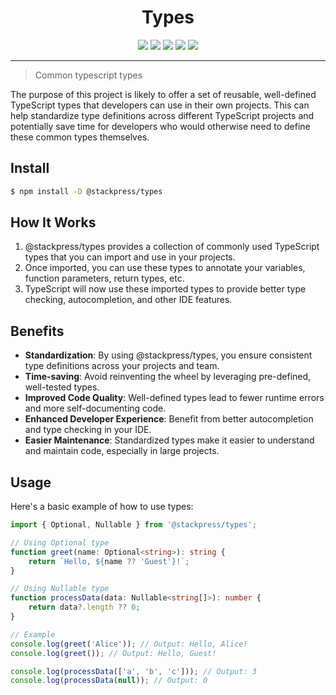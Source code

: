 
<div align='center'>
    <h1>Types</h1>
    <a href='https://www.npmjs.com/package/@stackpress/types'><img  src='https://img.shields.io/npm/v/@stackpress/types.svg?style=flat' /></a>
    <a href='https://github.com/stackpress/types/blob/main/LICENSE'><img  src='https://img.shields.io/badge/license-Apache%202.0-blue.svg?style=flat' /></a>
    <a href='https://github.com/stackpress/types/commits/main/'><img src="https://img.shields.io/github/last-commit/stackpress/types" /></a>
    <a href='https://github.com/stackpress/types/actions'><img src='https://img.shields.io/github/actions/workflow/status/stackpress/types/test.yml' /></a>
    <a href="https://github.com/stackpress/types/blob/main/docs/contribute.md"><img src="https://img.shields.io/badge/PRs-welcome-brightgreen.svg" /></a>
    <br/>
    <hr/>
</div>

> Common typescript types

The purpose of this project is likely to offer a set of reusable, well-defined TypeScript types that developers can use in their own projects. This can help standardize type definitions across different TypeScript projects and potentially save time for developers who would otherwise need to define these common types themselves.

## Install

```bash
$ npm install -D @stackpress/types
```

## How It Works

1. @stackpress/types provides a collection of commonly used TypeScript types that you can import and use in your projects.
2. Once imported, you can use these types to annotate your variables, function parameters, return types, etc.
3. TypeScript will now use these imported types to provide better type checking, autocompletion, and other IDE features.

## Benefits

- **Standardization**: By using @stackpress/types, you ensure consistent type definitions across your projects and team.
- **Time-saving**: Avoid reinventing the wheel by leveraging pre-defined, well-tested types.
- **Improved Code Quality**: Well-defined types lead to fewer runtime errors and more self-documenting code.
- **Enhanced Developer Experience**: Benefit from better autocompletion and type checking in your IDE.
- **Easier Maintenance**: Standardized types make it easier to understand and maintain code, especially in large projects.

## Usage

Here's a basic example of how to use types:

```typescript
import { Optional, Nullable } from '@stackpress/types';

// Using Optional type
function greet(name: Optional<string>): string {
    return `Hello, ${name ?? 'Guest'}!`;
}

// Using Nullable type
function processData(data: Nullable<string[]>): number {
    return data?.length ?? 0;
}

// Example
console.log(greet('Alice')); // Output: Hello, Alice!
console.log(greet()); // Output: Hello, Guest!

console.log(processData(['a', 'b', 'c'])); // Output: 3
console.log(processData(null)); // Output: 0
```


